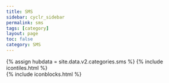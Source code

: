 ```yaml
---
title: SMS
sidebar: cyclr_sidebar
permalink: sms
tags: [category]
layout: page
toc: false
category: SMS
---
```

{% assign hubdata = site.data.v2.categories.sms %}
{% include icontiles.html %}	
{% include iconblocks.html %}	